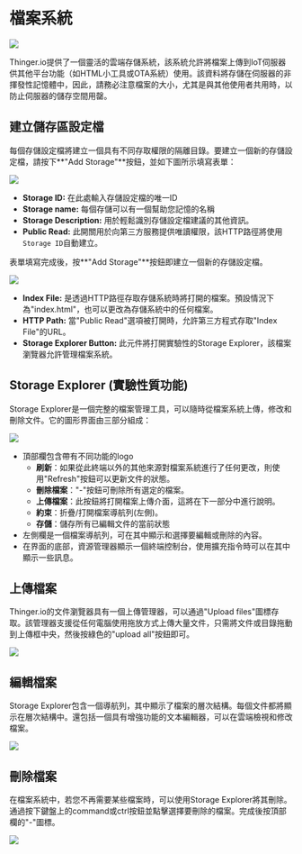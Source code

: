 # 檔案系統

![](~@cloud/MenuFileSystem.jpg)

Thinger.io提供了一個靈活的雲端存儲系統，該系統允許將檔案上傳到IoT伺服器供其他平台功能（如HTML小工具或OTA系統）使用。該資料將存儲在伺服器的非揮發性記憶體中，因此，請務必注意檔案的大小，尤其是與其他使用者共用時，以防止伺服器的儲存空間用罄。

## 建立儲存區設定檔

每個存儲設定檔將建立一個具有不同存取權限的隔離目錄。要建立一個新的存儲設定檔，請按下**"Add Storage"**按鈕，並如下圖所示填寫表單：

![](~@cloud/StorageDetails.png)

* **Storage ID:** 在此處輸入存儲設定檔的唯一ID
* **Storage name:** 每個存儲可以有一個幫助您記憶的名稱
* **Storage Description:** 用於輕鬆識別存儲設定檔建議的其他資訊。
* **Public Read:** 此開關用於向第三方服務提供唯讀權限，該HTTP路徑將使用`Storage ID`自動建立。

表單填寫完成後，按**"Add Storage"**按鈕即建立一個新的存儲設定檔。

![](~@cloud/StorageDetailsPublic.png)

* **Index File:** 是透過HTTP路徑存取存儲系統時將打開的檔案。預設情況下為"index.html"，也可以更改為存儲系統中的任何檔案。
* **HTTP Path:** 當"Public Read"選項被打開時，允許第三方程式存取"Index File"的URL。
* **Storage Explorer Button:** 此元件將打開實驗性的Storage Explorer，該檔案瀏覽器允許管理檔案系統。

## Storage Explorer \(實驗性質功能\)

Storage Explorer是一個完整的檔案管理工具，可以隨時從檔案系統上傳，修改和刪除文件。它的圖形界面由三部分組成：

![](~@cloud/StorageExplorer.png)

* 頂部欄包含帶有不同功能的logo
  * **刷新**：如果從此終端以外的其他來源對檔案系統進行了任何更改，則使用"Refresh"按鈕可以更新文件的狀態。
  * **刪除檔案**："-"按鈕可刪除所有選定的檔案。
  * **上傳檔案**：此按鈕將打開檔案上傳介面，這將在下一部分中進行說明。
  * **約束**：折疊/打開檔案導航列(左側)。
  * **存儲**：儲存所有已編輯文件的當前狀態
* 左側欄是一個檔案導航列，可在其中顯示和選擇要編輯或刪除的內容。
* 在界面的底部，資源管理器顯示一個終端控制台，使用擴充指令時可以在其中顯示一些訊息。

## 上傳檔案

Thinger.io的文件瀏覽器具有一個上傳管理器，可以通過"Upload files"圖標存取。該管理器支援從任何電腦使用拖放方式上傳大量文件，只需將文件或目錄拖動到上傳框中央，然後按綠色的"upload all"按鈕即可。

![](~@cloud/UplodFiles.png)

## 編輯檔案

Storage Explorer包含一個導航列，其中顯示了檔案的層次結構。每個文件都將顯示在層次結構中。還包括一個具有增強功能的文本編輯器，可以在雲端檢視和修改檔案。

![](~@cloud/EditFiles.png)

## 刪除檔案

在檔案系統中，若您不再需要某些檔案時，可以使用Storage Explorer將其刪除。通過按下鍵盤上的command或ctrl按鈕並點擊選擇要刪除的檔案。完成後按頂部欄的"-"圖標。

![](~@cloud/DeleteFiles.png)